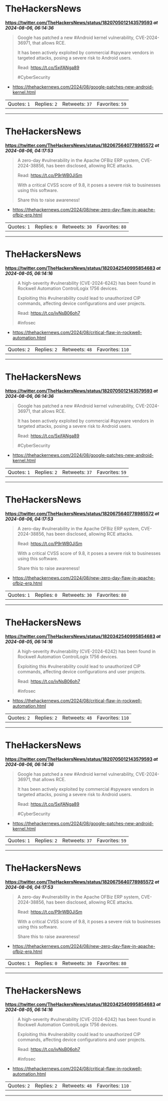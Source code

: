 # TheHackersNews
**https://twitter.com/TheHackersNews/status/1820705012143579593 _at 2024-08-06, 06:14:36_**
<blockquote>
Google has patched a new #Android kernel vulnerability, CVE-2024-36971, that allows RCE.

It has been actively exploited by commercial #spyware vendors in targeted attacks, posing a severe risk to Android users.

Read: https://t.co/5xjfANga89

#CyberSecurity
</blockquote>

* https://thehackernews.com/2024/08/google-patches-new-android-kernel.html

<table><tr>
<td>Quotes: <code>1</code></td>
<td>Replies: <code>2</code></td>
<td>Retweets: <code>37</code></td>
<td>Favorites: <code>59</code></td>
</tr></table>

---

# TheHackersNews
**https://twitter.com/TheHackersNews/status/1820675640778985572 _at 2024-08-06, 04:17:53_**
<blockquote>
A zero-day #vulnerability in the Apache OFBiz ERP system, CVE-2024-38856, has been disclosed, allowing RCE attacks.

Read: https://t.co/P9rWB0JiSm

With a critical CVSS score of 9.8, it poses a severe risk to businesses using this software.

Share this to raise awareness!
</blockquote>

* https://thehackernews.com/2024/08/new-zero-day-flaw-in-apache-ofbiz-erp.html

<table><tr>
<td>Quotes: <code>1</code></td>
<td>Replies: <code>0</code></td>
<td>Retweets: <code>30</code></td>
<td>Favorites: <code>80</code></td>
</tr></table>

---

# TheHackersNews
**https://twitter.com/TheHackersNews/status/1820342540995854683 _at 2024-08-05, 06:14:16_**
<blockquote>
A high-severity #vulnerability (CVE-2024-6242) has been found in Rockwell Automation ControlLogix 1756 devices.

Exploiting this #vulnerability could lead to unauthorized CIP commands, affecting device configurations and user projects.

Read: https://t.co/ivNsB06oh7

#infosec
</blockquote>

* https://thehackernews.com/2024/08/critical-flaw-in-rockwell-automation.html

<table><tr>
<td>Quotes: <code>2</code></td>
<td>Replies: <code>2</code></td>
<td>Retweets: <code>48</code></td>
<td>Favorites: <code>110</code></td>
</tr></table>

---

# TheHackersNews
**https://twitter.com/TheHackersNews/status/1820705012143579593 _at 2024-08-06, 06:14:36_**
<blockquote>
Google has patched a new #Android kernel vulnerability, CVE-2024-36971, that allows RCE.

It has been actively exploited by commercial #spyware vendors in targeted attacks, posing a severe risk to Android users.

Read: https://t.co/5xjfANga89

#CyberSecurity
</blockquote>

* https://thehackernews.com/2024/08/google-patches-new-android-kernel.html

<table><tr>
<td>Quotes: <code>1</code></td>
<td>Replies: <code>2</code></td>
<td>Retweets: <code>37</code></td>
<td>Favorites: <code>59</code></td>
</tr></table>

---

# TheHackersNews
**https://twitter.com/TheHackersNews/status/1820675640778985572 _at 2024-08-06, 04:17:53_**
<blockquote>
A zero-day #vulnerability in the Apache OFBiz ERP system, CVE-2024-38856, has been disclosed, allowing RCE attacks.

Read: https://t.co/P9rWB0JiSm

With a critical CVSS score of 9.8, it poses a severe risk to businesses using this software.

Share this to raise awareness!
</blockquote>

* https://thehackernews.com/2024/08/new-zero-day-flaw-in-apache-ofbiz-erp.html

<table><tr>
<td>Quotes: <code>1</code></td>
<td>Replies: <code>0</code></td>
<td>Retweets: <code>30</code></td>
<td>Favorites: <code>80</code></td>
</tr></table>

---

# TheHackersNews
**https://twitter.com/TheHackersNews/status/1820342540995854683 _at 2024-08-05, 06:14:16_**
<blockquote>
A high-severity #vulnerability (CVE-2024-6242) has been found in Rockwell Automation ControlLogix 1756 devices.

Exploiting this #vulnerability could lead to unauthorized CIP commands, affecting device configurations and user projects.

Read: https://t.co/ivNsB06oh7

#infosec
</blockquote>

* https://thehackernews.com/2024/08/critical-flaw-in-rockwell-automation.html

<table><tr>
<td>Quotes: <code>2</code></td>
<td>Replies: <code>2</code></td>
<td>Retweets: <code>48</code></td>
<td>Favorites: <code>110</code></td>
</tr></table>

---

# TheHackersNews
**https://twitter.com/TheHackersNews/status/1820705012143579593 _at 2024-08-06, 06:14:36_**
<blockquote>
Google has patched a new #Android kernel vulnerability, CVE-2024-36971, that allows RCE.

It has been actively exploited by commercial #spyware vendors in targeted attacks, posing a severe risk to Android users.

Read: https://t.co/5xjfANga89

#CyberSecurity
</blockquote>

* https://thehackernews.com/2024/08/google-patches-new-android-kernel.html

<table><tr>
<td>Quotes: <code>1</code></td>
<td>Replies: <code>2</code></td>
<td>Retweets: <code>37</code></td>
<td>Favorites: <code>59</code></td>
</tr></table>

---

# TheHackersNews
**https://twitter.com/TheHackersNews/status/1820675640778985572 _at 2024-08-06, 04:17:53_**
<blockquote>
A zero-day #vulnerability in the Apache OFBiz ERP system, CVE-2024-38856, has been disclosed, allowing RCE attacks.

Read: https://t.co/P9rWB0JiSm

With a critical CVSS score of 9.8, it poses a severe risk to businesses using this software.

Share this to raise awareness!
</blockquote>

* https://thehackernews.com/2024/08/new-zero-day-flaw-in-apache-ofbiz-erp.html

<table><tr>
<td>Quotes: <code>1</code></td>
<td>Replies: <code>0</code></td>
<td>Retweets: <code>30</code></td>
<td>Favorites: <code>80</code></td>
</tr></table>

---

# TheHackersNews
**https://twitter.com/TheHackersNews/status/1820342540995854683 _at 2024-08-05, 06:14:16_**
<blockquote>
A high-severity #vulnerability (CVE-2024-6242) has been found in Rockwell Automation ControlLogix 1756 devices.

Exploiting this #vulnerability could lead to unauthorized CIP commands, affecting device configurations and user projects.

Read: https://t.co/ivNsB06oh7

#infosec
</blockquote>

* https://thehackernews.com/2024/08/critical-flaw-in-rockwell-automation.html

<table><tr>
<td>Quotes: <code>2</code></td>
<td>Replies: <code>2</code></td>
<td>Retweets: <code>48</code></td>
<td>Favorites: <code>110</code></td>
</tr></table>

---


